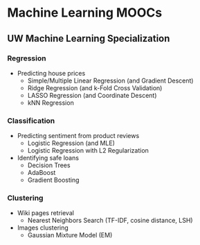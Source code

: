 # Machine Learning MOOCs

## UW Machine Learning Specialization

### Regression

- Predicting house prices
	- Simple/Multiple Linear Regression (and Gradient Descent)
	- Ridge Regression (and k-Fold Cross Validation)
	- LASSO Regression (and Coordinate Descent)
	- kNN Regression

### Classification

- Predicting sentiment from product reviews
	- Logistic Regression (and MLE)
	- Logistic Regression with L2 Regularization
- Identifying safe loans
	- Decision Trees
	- AdaBoost
	- Gradient Boosting

### Clustering

- Wiki pages retrieval
	- Nearest Neighbors Search (TF-IDF, cosine distance, LSH)
- Images clustering
	- Gaussian Mixture Model (EM)